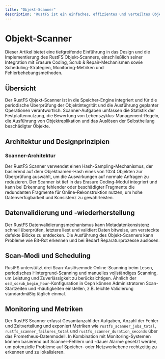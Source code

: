 ```yaml
---
title: "Objekt-Scanner"
description: "RustFS ist ein einfaches, effizientes und verteiltes Objektspeichersystem. Es ist 100% S3-kompatibel und Open-Source-Software unter der Apache2-Lizenz."
---
```


# Objekt-Scanner

Dieser Artikel bietet eine tiefgreifende Einführung in das Design und die Implementierung des RustFS Objekt-Scanners, einschließlich seiner Integration mit Erasure Coding, Scrub & Repair-Mechanismen sowie Scheduling-Strategien, Monitoring-Metriken und Fehlerbehebungsmethoden.

## Übersicht

Der RustFS Objekt-Scanner ist in die Speicher-Engine integriert und für die periodische Überprüfung der Objektintegrität und die Ausführung geplanter Operationen verantwortlich.
Scanner-Aufgaben umfassen die Statistik der Festplattennutzung, die Bewertung von Lebenszyklus-Management-Regeln, die Ausführung von Objektreplikation und das Auslösen der Selbstheilung beschädigter Objekte.

## Architektur und Designprinzipien

### Scanner-Architektur

Der RustFS Scanner verwendet einen Hash-Sampling-Mechanismus, der basierend auf dem Objektnamen-Hash eines von 1024 Objekten zur Überprüfung auswählt, um die Auswirkungen auf normale Anfragen zu reduzieren.
Der Scanner ist tief in das Erasure Coding-Modul integriert und kann bei Erkennung fehlender oder beschädigter Fragmente die redundanten Fragmente für Online-Rekonstruktion nutzen, um hohe Datenverfügbarkeit und Konsistenz zu gewährleisten.

## Datenvalidierung und -wiederherstellung

Der RustFS Datenvalidierungsmechanismus kann Metadatenkonsistenz schnell überprüfen, letztere liest und validiert Daten bitweise, um versteckte defekte Blöcke zu entdecken. Die Ausführung des Objekt-Scanners kann Probleme wie Bit-Rot erkennen und bei Bedarf Reparaturprozesse auslösen.

## Scan-Modi und Scheduling

RustFS unterstützt drei Scan-Auslösemodi: Online-Scanning beim Lesen, periodisches Hintergrund-Scanning und manuelles vollständiges Scanning, um Leistung und Zuverlässigkeit zu berücksichtigen.
Ähnlich der `osd_scrub_begin_hour`-Konfiguration in Ceph können Administratoren Scan-Startzeiten und -häufigkeiten einstellen, z.B. leichte Validierung standardmäßig täglich einmal.

## Monitoring und Metriken

Der RustFS Scanner erfasst Gesamtanzahl der Aufgaben, Anzahl der Fehler und Zeitverteilung und exponiert Metriken wie `rustfs_scanner_jobs_total`, `rustfs_scanner_failures_total` und `rustfs_scanner_duration_seconds` über das Prometheus-Datenmodell.
In Kombination mit Monitoring-Systemen können basierend auf Scanner-Fehlern und -dauer Alarme gesetzt werden, um potenzielle Probleme auf Speicher- oder Netzwerkebene rechtzeitig zu erkennen und zu lokalisieren.
